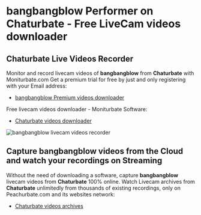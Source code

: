 # bangbangblow Performer on Chaturbate - Free LiveCam videos downloader

## Chaturbate Live Videos Recorder

Monitor and record livecam videos of **bangbangblow** from **Chaturbate** with Moniturbate.com
Get a premium trial for free by just and only registering with your Email address:
* [bangbangblow Premium videos downloader](https://moniturbate.com/request-demo-licence-key.html)

Free livecam videos downloader - Moniturbate Software:
* [Chaturbate videos downloader](https://moniturbate.com/moniturbate-download-software.html)

![bangbangblow livecam videos recorder](https://peachurnet.com/templates/moniturbate-software.png)


## Capture bangbangblow videos from the Cloud and watch your recordings on Streaming

Without the need of downloading a software, capture **bangbangblow** livecam videos from **Chaturbate** 100% online.
Watch Livecam archives from **Chaturbate** unlimitedly from thousands of existing recordings, only on Peachurbate.com and its websites network:
* [Chaturbate videos archives](https://peachurnet.com/)